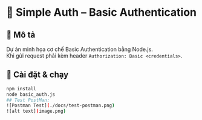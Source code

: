 # 🔑 Simple Auth – Basic Authentication

## 📌 Mô tả
Dự án minh họa cơ chế Basic Authentication bằng Node.js.  
Khi gửi request phải kèm header `Authorization: Basic <credentials>`.

## 🚀 Cài đặt & chạy
```bash
npm install
node basic_auth.js
## Test PostMan:
![Postman Test](./docs/test-postman.png)
![alt text](image.png)